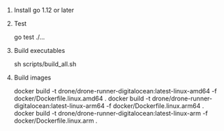 1. Install go 1.12 or later
2. Test

    go test ./...

3. Build executables

    sh scripts/build_all.sh

4. Build images

    docker build -t drone/drone-runner-digitalocean:latest-linux-amd64 -f docker/Dockerfile.linux.amd64 .
    docker build -t drone/drone-runner-digitalocean:latest-linux-arm64 -f docker/Dockerfile.linux.arm64 .
    docker build -t drone/drone-runner-digitalocean:latest-linux-arm   -f docker/Dockerfile.linux.arm   .
